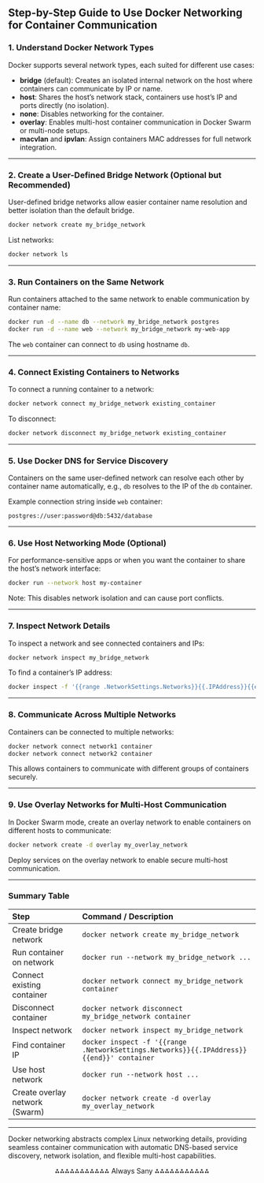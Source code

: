 ## Step-by-Step Guide to Use Docker Networking for Container Communication

### 1. Understand Docker Network Types

Docker supports several network types, each suited for different use cases:

- **bridge** (default): Creates an isolated internal network on the host where containers can communicate by IP or name.
- **host**: Shares the host’s network stack, containers use host’s IP and ports directly (no isolation).
- **none**: Disables networking for the container.
- **overlay**: Enables multi-host container communication in Docker Swarm or multi-node setups.
- **macvlan** and **ipvlan**: Assign containers MAC addresses for full network integration.

---

### 2. Create a User-Defined Bridge Network (Optional but Recommended)

User-defined bridge networks allow easier container name resolution and better isolation than the default bridge.

```bash
docker network create my_bridge_network
```

List networks:

```bash
docker network ls
```


---

### 3. Run Containers on the Same Network

Run containers attached to the same network to enable communication by container name:

```bash
docker run -d --name db --network my_bridge_network postgres
docker run -d --name web --network my_bridge_network my-web-app
```

The `web` container can connect to `db` using hostname `db`.

---

### 4. Connect Existing Containers to Networks

To connect a running container to a network:

```bash
docker network connect my_bridge_network existing_container
```

To disconnect:

```bash
docker network disconnect my_bridge_network existing_container
```


---

### 5. Use Docker DNS for Service Discovery

Containers on the same user-defined network can resolve each other by container name automatically, e.g., `db` resolves to the IP of the `db` container.

Example connection string inside `web` container:

```
postgres://user:password@db:5432/database
```


---

### 6. Use Host Networking Mode (Optional)

For performance-sensitive apps or when you want the container to share the host’s network interface:

```bash
docker run --network host my-container
```

Note: This disables network isolation and can cause port conflicts.

---

### 7. Inspect Network Details

To inspect a network and see connected containers and IPs:

```bash
docker network inspect my_bridge_network
```

To find a container’s IP address:

```bash
docker inspect -f '{{range .NetworkSettings.Networks}}{{.IPAddress}}{{end}}' container_name
```


---

### 8. Communicate Across Multiple Networks

Containers can be connected to multiple networks:

```bash
docker network connect network1 container
docker network connect network2 container
```

This allows containers to communicate with different groups of containers securely.

---

### 9. Use Overlay Networks for Multi-Host Communication

In Docker Swarm mode, create an overlay network to enable containers on different hosts to communicate:

```bash
docker network create -d overlay my_overlay_network
```

Deploy services on the overlay network to enable secure multi-host communication.

---

### Summary Table

| Step | Command / Description |
| :-- | :-- |
| Create bridge network | `docker network create my_bridge_network` |
| Run container on network | `docker run --network my_bridge_network ...` |
| Connect existing container | `docker network connect my_bridge_network container` |
| Disconnect container | `docker network disconnect my_bridge_network container` |
| Inspect network | `docker network inspect my_bridge_network` |
| Find container IP | `docker inspect -f '{{range .NetworkSettings.Networks}}{{.IPAddress}}{{end}}' container` |
| Use host network | `docker run --network host ...` |
| Create overlay network (Swarm) | `docker network create -d overlay my_overlay_network` |


---

Docker networking abstracts complex Linux networking details, providing seamless container communication with automatic DNS-based service discovery, network isolation, and flexible multi-host capabilities.

<div style="text-align: center">⁂⁂⁂⁂⁂⁂⁂⁂⁂⁂⁂ Always Sany ⁂⁂⁂⁂⁂⁂⁂⁂⁂⁂⁂</div>

[^1]: https://spacelift.io/blog/docker-networking

[^2]: https://docs.docker.com/engine/network/

[^3]: https://dev.to/tusharops_29/docker-networking-basics-network-types-examples-5ed7

[^4]: https://www.networkcomputing.com/data-center-networking/docker-networking-fundamentals

[^5]: https://betterstack.com/community/guides/scaling-docker/docker-networks/

[^6]: https://dockerlabs.collabnix.com/networking/A1-network-basics.html

[^7]: https://labs.iximiuz.com/tutorials/container-networking-from-scratch

[^8]: https://www.tigera.io/learn/guides/kubernetes-networking/container-networking/

